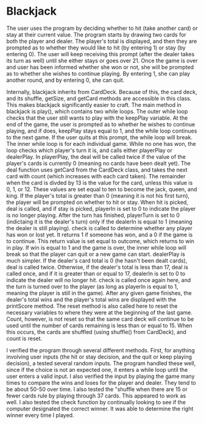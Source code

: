 Blackjack
=========

The user uses the program by deciding whether to hit (take another card) or stay at their current value. The program starts by drawing two cards for both the player and dealer. The player's total is displayed, and then they are prompted as to whether they would like to hit (by entering 1) or stay (by entering 0). The user will keep receiving this prompt (after the dealer takes its turn as well) until she either stays or goes over 21. Once the game is over and user has been informed whether she won or not, she will be prompted as to whether she wishes to continue playing. By entering 1, she can play another round, and by entering 0, she can quit.

Internally, blackjack inherits from CardDeck. Because of this, the card deck, and its shuffle, getSize, and getCard methods are accessible in this class. This makes blackjack significantly easier to craft. The main method in blackjack is play(), which contains two while loops. The outer while loop checks that the user still wants to play with the keepPlay variable. At the end of the game, the user is prompted as to whether he wishes to continue playing, and if does, keepPlay stays equal to 1, and the while loop continues to the next game. If the user quits at this prompt, the while loop will break. The inner while loop is for each individual game. While no one has won, the loop checks which player's turn it is, and calls either playerPlay or dealerPlay. In playerPlay, the deal will be called twice if the value of the player's cards is currently 0 (meaning no cards have been dealt yet). The deal function uses getCard from the CardDeck class, and takes the next card with count (which increases with each card taken). The remainder when the card is divded by 13 is the value for the card, unless this value is 0, 1, or 12. These values are set equal to ten to become the jack, queen, and king. If the player's total is greater than 0 (meaning it is not his first turn), the player will be prompted on whether to hit or stay. When hit is picked, deal is called, and if stay is picked, playerIn is set to 0 to indicate the player is no longer playing. After the turn has finished, playerTurn is set to 0 (indictaing it is the dealer's turn) only if the dealerIn is equal to 1 (meaning the dealer is still playing). check is called to determine whether any player has won or lost yet. It returns 1 if someone has won, and a 0 if the game is to continue. This return value is set equal to outcome, which returns to win in play. If win is equal to 1 and the game is over, the inner while loop will break so that the player can quit or a new game can start. dealerPlay is much simpler. If the dealer's card total is 0 (he hasn't been dealt cards), deal is called twice. Otherwise, if the dealer's total is less than 17, deal is called once, and if it is greater than or equal to 17, dealerIn is set to 0 to indicate the dealer will no longer hit. check is called once again here, and the turn is turned over to the player (as long as playerIn is equal to 1, meaning the player is still in the game). After any given game finishes, the dealer's total wins and the player's total wins are displayed with the printScore method. The reset method is also called here to reset the necessary variables to where they were at the beginning of the last game. Count, however, is not reset so that the same card deck will continue to be used until the number of cards remaining is less than or equal to 15. When this occurs, the cards are shuffled (using shuffle() from CardDeck), and count is reset.

I verified the program through several different methods. First, for anything involving user inputs (the hit or stay decision, and the quit or keep playing decision), a tested several random inputs. The program handled these well, since if the choice is not an expected one, it enters a while loop until the user enters a valid input. I also verified the input by playing the game many times to compare the wins and loses for the player and dealer. They tend to be about 50-50 over time. I also tested the "shuffle when there are 15 or fewer cards rule by playing through 37 cards. This appeared to work as well. I also tested the check function by continually looking to see if the computer designated the correct winner. It was able to determine the right winner every time I played.
